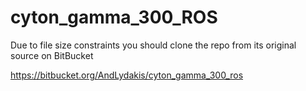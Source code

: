 # cyton_gamma_300_ROS
Due to file size constraints you should clone the repo from its original source on BitBucket

https://bitbucket.org/AndLydakis/cyton_gamma_300_ros
